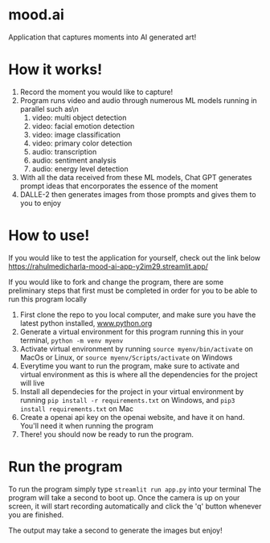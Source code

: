 # mood.ai
Application that captures moments into AI generated art!

# How it works!
1. Record the moment you would like to capture!
2. Program runs video and audio through numerous ML models running in parallel such as\n
    <ol><li>video: multi object detection</li>
    <li>video: facial emotion detection</li>
    <li>video: image classification</li>
    <li>video: primary color detection</li>
    <li>audio: transcription</li>
    <li>audio: sentiment analysis</li>
    <li>audio: energy level detection</li></ol>
3. With all the data received from these ML models, Chat GPT generates prompt ideas that encorporates the essence of the moment
4. DALLE-2 then generates images from those prompts and gives them to you to enjoy

# How to use!
If you would like to test the application for yourself, check out the link below
https://rahulmedicharla-mood-ai-app-y2im29.streamlit.app/

If you would like to fork and change the program, there are some preliminary steps that first must be completed in order for you to be able to run this program locally

1. First clone the repo to you local computer, and make sure you have the latest python installed, www.python.org
2. Generate a virtual environment for this program running this in your terminal,
```python -m venv myenv```
3. Activate virtual environment by running
```source myenv/bin/activate``` on MacOs or Linux, or 
```source myenv/Scripts/activate``` on Windows
4. Everytime you want to run the program, make sure to activate and virtual environment as this is where all the dependencies for the project will live
5. Install all dependecies for the project in your virtual environment by running 
```pip install -r requirements.txt``` on Windows, and
```pip3 install requirements.txt``` on Mac
6. Create a openai api key on the openai website, and have it on hand. You'll need it when running the program
9. There! you should now be ready to run the program.

# Run the program
To run the program simply type
```streamlit run app.py``` into your terminal
The program will take a second to boot up. Once the camera is up on your screen, it will start recording automatically and click the 'q' button whenever you are finished. 

The output may take a second to generate the images but enjoy!
